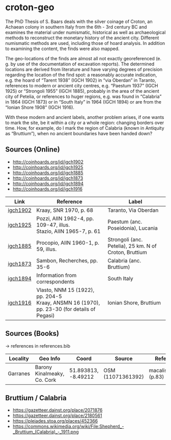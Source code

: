 # croton-geo
 
The PhD Thesis of S. Baars deals with the silver coinage of Croton, an Achaean colony in southern Italy from the 6th - 3rd century BC and examines the material under numismatic, historical as well as archaeological methods to reconstruct the monetary history of the ancient city. Different numismatic methods are used, including those of hoard analysis. In addition to examining the content, the finds were also mapped.

The geo-locations of the finds are almost all not exactly georeferenced (e. g. by use of the documentation of excavation reports). The determined locations are derived from literature and have varying degrees of precision regarding the location of the find spot: a reasonably accurate indication, e.g. the hoard of “Tarent 1938” (IGCH 1902) in “via Oberdan” in Taranto, references to modern or ancient city centres, e.g. “Paestum 1937” (IGCH 1925) or “Strongoli 1955” (IGCH 1885), probably in the area of the ancient city of Petelia,  or references to huger regions, e.g. was found in “Calabria” in 1864 (IGCH 1873) or in “South Italy” in 1964 (IGCH 1894) or are from the “Ionian Shore 1908” (IGCH 1916).

With these modern and ancient labels, another problem arises, if one wants to mark the site, be it within a city or a whole region: changing borders over time. How, for example, do I mark the region of Calabria (known in Antiquity as “Bruttium”), when no ancient boundaries have been handed down?

## Sources (Online)

* http://coinhoards.org/id/igch1902
* http://coinhoards.org/id/igch1925
* http://coinhoards.org/id/igch1885
* http://coinhoards.org/id/igch1873
* http://coinhoards.org/id/igch1894
* http://coinhoards.org/id/igch1916

Link | Reference | Label |
---- | --------- | ----- |
[igch1902](http://coinhoards.org/id/igch1902) | Kraay, SNR 1970, p. 68 | Taranto, Via Oberdan |
[igch1925](http://coinhoards.org/id/igch1925) | Pozzi, AIIN 1962-4, pp. 109-47, illus.<br>Stazio, AIIN 1965-7, p. 61 | Paestum (anc. Poseidonia), Lucania |
[igch1885](http://coinhoards.org/id/igch1885) | Procopio, AIIN 1960-1, p. 59, illus. | Strongoli (anc. Petelia), 25 km. N of Croton, Bruttium |
[igch1873](http://coinhoards.org/id/igch1873) | Sambon, Recherches, pp. 35-6 | Calabria (anc. Bruttium) |
[igch1894](http://coinhoards.org/id/igch1894) | Information from correspondents | South Italy |
[igch1916](http://coinhoards.org/id/igch1916) | Vlasto, NNM 15 (1922), pp. 204-5<br>Kraay, ANSMN 16 (1970), pp. 23-30 (for details of Pegasi) | Ionian Shore, Bruttium |

## Sources (Books)

-> references in references.bib

Locality | Geo Info | Coord | Source | References
-------- | -------- | ----- | ------ | ----------
Garranes | Barony Kinalmeaky, Co. Cork | 51.893813, -8.49212 | OSM (11071361392) | macalister_1945 (p.83)

## Bruttium / Calabria

* https://gazetteer.dainst.org/place/2071876
* https://gazetteer.dainst.org/place/2180561
* https://pleiades.stoa.org/places/452366
* https://commons.wikimedia.org/wiki/File:Shepherd_-_Bruttium_(Calabria)_-_1911.png
